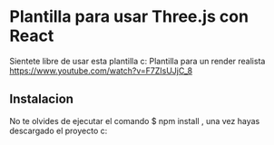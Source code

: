# Plantilla para usar Three.js con React 
Sientete libre de usar esta plantilla c: 
Plantilla para un render realista
https://www.youtube.com/watch?v=F7ZIsUJjC_8

## Instalacion 
No te olvides de ejecutar el comando $ npm install , una vez hayas descargado el proyecto c: 

